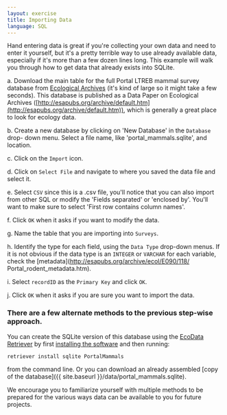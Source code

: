 ```yaml
---
layout: exercise
title: Importing Data
language: SQL
---
```


Hand entering data is great if you're collecting your own data and need
to enter it yourself, but it's a pretty terrible way to use already
available data, especially if it's more than a few dozen lines long.
This example will walk you through how to get data that already exists
into SQLite.

​a. Download the main table for the full Portal LTREB mammal survey
database from [Ecological
Archives](http://esapubs.org/archive/ecol/E090/118/Portal_rodents_19772002.csv)
(it's kind of large so it might take a few seconds). This database is
published as a Data Paper on Ecological Archives
([http://esapubs.org/archive/default.htm](http://esapubs.org/archive/default.htm)),
which is generally a great place to look for ecology data.

b. Create a new database by clicking on 'New Database' in the `Database` drop-
down menu. Select a file name, like 'portal_mammals.sqlite', and location.

​c. Click on the `Import` icon.

​d. Click on `Select File` and navigate to where you saved the data file
and select it.

​e. Select `CSV` since this is a .csv file, you'll notice that you can also 
import from other SQL or modify the 'Fields separated' or 'enclosed by'. You'll 
want to make sure to select 'First row contains column names'. 

​f. Click `OK` when it asks if you want to modify the data.

g. Name the table that you are importing into `Surveys`.

​h. Identify the type for each field, using the `Data Type` drop-down menus. If 
it is not obvious if the data type is an `INTEGER` or `VARCHAR` for each 
variable, check the [metadata](http://esapubs.org/archive/ecol/E090/118/
Portal_rodent_metadata.htm).

​i. Select `recordID` as the `Primary Key` and click `OK`.

j. Click `OK` when it asks if you are sure you want to import the data.


### There are a few alternate methods to the previous step-wise approach.

You can create the SQLite version of this database using the
[EcoData Retriever](http://ecodataretriever.org/) by first [installing the
software](http://ecodataretriever.org/download.html) and then running:

`retriever install sqlite PortalMammals`

from the command line. Or you can download an already assembled [copy of the database]({{ site.baseurl }}/data/portal_mammals.sqlite).

We encourage you to familiarize yourself with multiple methods to be prepared for the various ways data can be available to you for future projects.